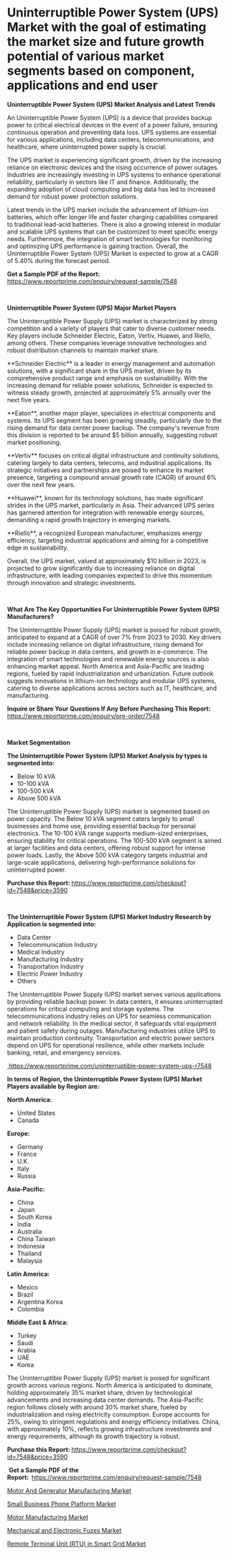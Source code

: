 <p><h1>Uninterruptible Power System (UPS) Market with the goal of estimating the market size and future growth potential of various market segments based on component, applications and end user</h1></p><p><strong>Uninterruptible Power System (UPS) Market Analysis and Latest Trends</strong></p>
<p><p>An Uninterruptible Power System (UPS) is a device that provides backup power to critical electrical devices in the event of a power failure, ensuring continuous operation and preventing data loss. UPS systems are essential for various applications, including data centers, telecommunications, and healthcare, where uninterrupted power supply is crucial.</p><p>The UPS market is experiencing significant growth, driven by the increasing reliance on electronic devices and the rising occurrence of power outages. Industries are increasingly investing in UPS systems to enhance operational reliability, particularly in sectors like IT and finance. Additionally, the expanding adoption of cloud computing and big data has led to increased demand for robust power protection solutions.</p><p>Latest trends in the UPS market include the advancement of lithium-ion batteries, which offer longer life and faster charging capabilities compared to traditional lead-acid batteries. There is also a growing interest in modular and scalable UPS systems that can be customized to meet specific energy needs. Furthermore, the integration of smart technologies for monitoring and optimizing UPS performance is gaining traction. Overall, the Uninterruptible Power System (UPS) Market is expected to grow at a CAGR of 5.40% during the forecast period.</p></p>
<p><strong>Get a Sample PDF of the Report:&nbsp;</strong> <a href="https://www.reportprime.com/enquiry/request-sample/7548?utm_campaign=97&utm_medium=2&utm_source=Github&utm_content=ia&utm_term=28112024&utm_id=uninterruptible-power-system-ups">https://www.reportprime.com/enquiry/request-sample/7548</a></p>
<p>&nbsp;</p>
<p><strong>Uninterruptible Power System (UPS) Major Market Players</strong></p>
<p><p>The Uninterruptible Power Supply (UPS) market is characterized by strong competition and a variety of players that cater to diverse customer needs. Key players include Schneider Electric, Eaton, Vertiv, Huawei, and Riello, among others. These companies leverage innovative technologies and robust distribution channels to maintain market share.</p><p>**Schneider Electric** is a leader in energy management and automation solutions, with a significant share in the UPS market, driven by its comprehensive product range and emphasis on sustainability. With the increasing demand for reliable power solutions, Schneider is expected to witness steady growth, projected at approximately 5% annually over the next five years.</p><p>**Eaton**, another major player, specializes in electrical components and systems. Its UPS segment has been growing steadily, particularly due to the rising demand for data center power backup. The company's revenue from this division is reported to be around $5 billion annually, suggesting robust market positioning.</p><p>**Vertiv** focuses on critical digital infrastructure and continuity solutions, catering largely to data centers, telecoms, and industrial applications. Its strategic initiatives and partnerships are poised to enhance its market presence, targeting a compound annual growth rate (CAGR) of around 6% over the next few years.</p><p>**Huawei**, known for its technology solutions, has made significant strides in the UPS market, particularly in Asia. Their advanced UPS series has garnered attention for integration with renewable energy sources, demanding a rapid growth trajectory in emerging markets.</p><p>**Riello**, a recognized European manufacturer, emphasizes energy efficiency, targeting industrial applications and aiming for a competitive edge in sustainability.</p><p>Overall, the UPS market, valued at approximately $10 billion in 2023, is projected to grow significantly due to increasing reliance on digital infrastructure, with leading companies expected to drive this momentum through innovation and strategic investments.</p></p>
<p>&nbsp;</p>
<p><strong>What Are The Key Opportunities For Uninterruptible Power System (UPS) Manufacturers?</strong></p>
<p><p>The Uninterruptible Power Supply (UPS) market is poised for robust growth, anticipated to expand at a CAGR of over 7% from 2023 to 2030. Key drivers include increasing reliance on digital infrastructure, rising demand for reliable power backup in data centers, and growth in e-commerce. The integration of smart technologies and renewable energy sources is also enhancing market appeal. North America and Asia-Pacific are leading regions, fueled by rapid industrialization and urbanization. Future outlook suggests innovations in lithium-ion technology and modular UPS systems, catering to diverse applications across sectors such as IT, healthcare, and manufacturing.</p></p>
<p><strong>Inquire or Share Your Questions If Any Before Purchasing This Report:</strong> <a href="https://www.reportprime.com/enquiry/pre-order/7548?utm_campaign=97&utm_medium=2&utm_source=Github&utm_content=ia&utm_term=28112024&utm_id=uninterruptible-power-system-ups">https://www.reportprime.com/enquiry/pre-order/7548</a></p>
<p>&nbsp;</p>
<p><strong>Market Segmentation</strong></p>
<p><strong>The Uninterruptible Power System (UPS) Market Analysis by types is segmented into:</strong></p>
<p><ul><li>Below 10 kVA</li><li>10-100 kVA</li><li>100-500 kVA</li><li>Above 500 kVA</li></ul></p>
<p><p>The Uninterruptible Power Supply (UPS) market is segmented based on power capacity. The Below 10 kVA segment caters largely to small businesses and home use, providing essential backup for personal electronics. The 10-100 kVA range supports medium-sized enterprises, ensuring stability for critical operations. The 100-500 kVA segment is aimed at larger facilities and data centers, offering robust support for intense power loads. Lastly, the Above 500 kVA category targets industrial and large-scale applications, delivering high-performance solutions for uninterrupted power.</p></p>
<p><strong>Purchase this Report:&nbsp;</strong><a href="https://www.reportprime.com/checkout?id=7548&price=3590&utm_campaign=97&utm_medium=2&utm_source=Github&utm_content=ia&utm_term=28112024&utm_id=uninterruptible-power-system-ups">https://www.reportprime.com/checkout?id=7548&price=3590</a></p>
<p>&nbsp;</p>
<p><strong>The Uninterruptible Power System (UPS) Market Industry Research by Application is segmented into:</strong></p>
<p><ul><li>Data Center</li><li>Telecommunication Industry</li><li>Medical Industry</li><li>Manufacturing Industry</li><li>Transportation Industry</li><li>Electric Power Industry</li><li>Others</li></ul></p>
<p><p>The Uninterruptible Power Supply (UPS) market serves various applications by providing reliable backup power. In data centers, it ensures uninterrupted operations for critical computing and storage systems. The telecommunications industry relies on UPS for seamless communication and network reliability. In the medical sector, it safeguards vital equipment and patient safety during outages. Manufacturing industries utilize UPS to maintain production continuity. Transportation and electric power sectors depend on UPS for operational resilience, while other markets include banking, retail, and emergency services.</p></p>
<p><a href="https://www.reportprime.com/uninterruptible-power-system-ups-r7548?utm_campaign=97&utm_medium=2&utm_source=Github&utm_content=ia&utm_term=28112024&utm_id=uninterruptible-power-system-ups">&nbsp;https://www.reportprime.com/uninterruptible-power-system-ups-r7548</a></p>
<p><strong>In terms of Region, the Uninterruptible Power System (UPS) Market Players available by Region are:</strong></p>
<p>
    <p> <strong> North America: </strong>
        <ul>
            <li>United States</li>
            <li>Canada</li>
        </ul>
        </p> 
    <p> <strong> Europe: </strong>
        <ul>
            <li>Germany</li>
            <li>France</li>
            <li>U.K.</li>
            <li>Italy</li>
            <li>Russia</li>
        </ul>
        </p> 
    <p> <strong> Asia-Pacific: </strong>
        <ul>
            <li>China</li>
            <li>Japan</li>
            <li>South Korea</li>
            <li>India</li>
            <li>Australia</li>
            <li>China Taiwan</li>
            <li>Indonesia</li>
            <li>Thailand</li>
            <li>Malaysia</li>
        </ul>
        </p> 
    <p> <strong> Latin America: </strong>
        <ul>
            <li>Mexico</li>
            <li>Brazil</li>
            <li>Argentina Korea</li>
            <li>Colombia</li>
        </ul>
        </p> 
    <p> <strong> Middle East & Africa: </strong>
        <ul>
            <li>Turkey</li>
            <li>Saudi</li>
            <li>Arabia</li>
            <li>UAE</li>
            <li>Korea</li>
        </ul>
    </p>
    </p>
<p><p>The Uninterruptible Power Supply (UPS) market is poised for significant growth across various regions. North America is anticipated to dominate, holding approximately 35% market share, driven by technological advancements and increasing data center demands. The Asia-Pacific region follows closely with around 30% market share, fueled by industrialization and rising electricity consumption. Europe accounts for 25%, owing to stringent regulations and energy efficiency initiatives. China, with approximately 10%, reflects growing infrastructure investments and energy requirements, although its growth trajectory is robust.</p></p>
<p><strong>Purchase this Report: </strong><a href="https://www.reportprime.com/checkout?id=7548&price=3590&utm_campaign=97&utm_medium=2&utm_source=Github&utm_content=ia&utm_term=28112024&utm_id=uninterruptible-power-system-ups">https://www.reportprime.com/checkout?id=7548&price=3590</a></p>
<p>&nbsp;<strong>Get a Sample PDF of the Report:&nbsp;&nbsp;</strong><a href="https://www.reportprime.com/enquiry/request-sample/7548?utm_campaign=97&utm_medium=2&utm_source=Github&utm_content=ia&utm_term=28112024&utm_id=uninterruptible-power-system-ups">https://www.reportprime.com/enquiry/request-sample/7548</a></p>
<p><strong></strong></p>
<p><p><a href="https://www.linkedin.com/pulse/motor-generator-manufacturing-market-size-trends-opportunities-7pkbf?utm_campaign=97&utm_medium=2&utm_source=Github&utm_content=ia&utm_term=28112024&utm_id=uninterruptible-power-system-ups">Motor And Generator Manufacturing Market</a></p><p><a href="https://issuu.com/reportprime-2/docs/small-business-phone-platform-marke_1cddf463963a2c?utm_campaign=97&utm_medium=2&utm_source=Github&utm_content=ia&utm_term=28112024&utm_id=uninterruptible-power-system-ups">Small Business Phone Platform Market</a></p><p><a href="https://www.linkedin.com/pulse/motor-manufacturing-market-size-analysis-2024-2031-sustained-p1rpf?utm_campaign=97&utm_medium=2&utm_source=Github&utm_content=ia&utm_term=28112024&utm_id=uninterruptible-power-system-ups">Motor Manufacturing Market</a></p><p><a href="https://github.com/ParvinKhatun77/Market-Research-Report-List-1/blob/main/mechanical-and-electronic-fuzes-market.md?utm_campaign=97&utm_medium=2&utm_source=Github&utm_content=ia&utm_term=28112024&utm_id=uninterruptible-power-system-ups">Mechanical and Electronic Fuzes Market</a></p><p><a href="https://github.com/stephaniwo144/Market-Research-Report-List-1/blob/main/remote-terminal-unit-rtu-in-smart-grid-market.md?utm_campaign=97&utm_medium=2&utm_source=Github&utm_content=ia&utm_term=28112024&utm_id=uninterruptible-power-system-ups">Remote Terminal Unit (RTU) in Smart Grid Market</a></p></p>
